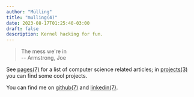 ```yaml
---
author: "Mülling"
title: "mulling(4)"
date: 2023-08-17T01:25:40-03:00
draft: false
description: Kernel hacking for fun.
---
```


> The mess we're in<br><span class="quote"> -- Armstrong, Joe</span>

See [pages(7)](/pages) for a list of computer science related articles; in [projects(3)](/projects) you can find some cool projects.

You can find me on [github(7)](https://github.com/mulling) and [linkedin(7)](https://linkedin.com/in/mulling).
